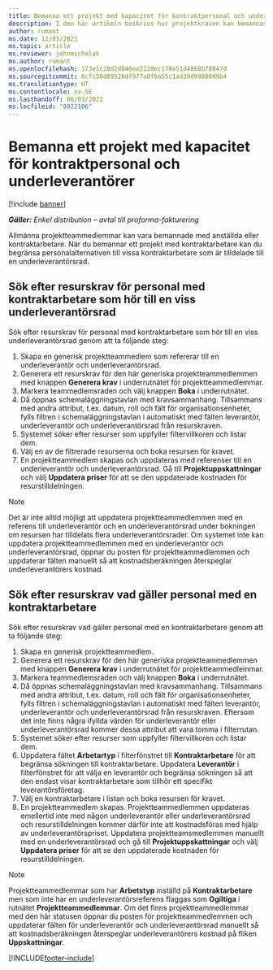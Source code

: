 ```yaml
---
title: Bemanna ett projekt med kapacitet för kontraktpersonal och underleverantörer
description: I den här artikeln beskrivs hur projektkraven kan bemannas med kontraktpersonal eller underleverantörskapacitet i Microsoft Dynamics 365 Project Operations.
author: rumant
ms.date: 12/03/2021
ms.topic: article
ms.reviewer: johnmichalak
ms.author: rumant
ms.openlocfilehash: 173e1c20d2d046ee2120ec178e51d4868b70847d
ms.sourcegitcommit: 6cfc50d89528df977a8f6a55c1ad39d99800d9b4
ms.translationtype: HT
ms.contentlocale: sv-SE
ms.lasthandoff: 06/03/2022
ms.locfileid: "8922106"
---
```

# <a name="staffing-a-project-with-contract-workers-and-subcontracted-capacity"></a>Bemanna ett projekt med kapacitet för kontraktpersonal och underleverantörer

[!include [banner](../../includes/dataverse-preview.md)]

_**Gäller:** Enkel distribution – avtal till proforma-fakturering_

Allmänna projektteammedlemmar kan vara bemannade med anställda eller kontraktarbetare. När du bemannar ett projekt med kontraktarbetare kan du begränsa personalalternativen till vissa kontraktarbetare som är tilldelade till en underleverantörsrad. 

## <a name="search-for-staff-resource-requirements-with-contract-workers-that-belong-to-a-specific-subcontract-line"></a>Sök efter resurskrav för personal med kontraktarbetare som hör till en viss underleverantörsrad

Sök efter resurskrav för personal med kontraktarbetare som hör till en viss underleverantörsrad genom att ta följande steg:

1. Skapa en generisk projektteammedlem som refererar till en underleverantör och underleverantörsrad.
2. Generera ett resurskrav för den här generiska projektteammedlemmen med knappen **Generera krav** i underrutnätet för projektteammedlemmar.
3. Markera teammedlemsraden och välj knappen **Boka** i underrutnätet. 
4. Då öppnas schemaläggningstavlan med kravsammanhang. Tillsammans med andra attribut, t.ex. datum, roll och fält för organisationsenheter, fylls filtren i schemaläggningstavlan i automatiskt med fälten leverantör, underleverantör och underleverantörsrad från resurskraven.
5. Systemet söker efter resurser som uppfyller filtervillkoren och listar dem. 
6. Välj en av de filtrerade resurserna och boka resursen för kravet. 
7. En projektteammedlem skapas och uppdateras med referenser till en underleverantör och underleverantörsrad. Gå till **Projektuppskattningar** och välj **Uppdatera priser** för att se den uppdaterade kostnaden för resurstilldelningen. 

> [!NOTE]
> Det är inte alltid möjligt att uppdatera projektteammedlemmen med en referens till underleverantör och en underleverantörsrad under bokningen om resursen har tilldelats flera underleverantörsrader. Om systemet inte kan uppdatera projektteammedlemmen med en underleverantör och underleverantörsrad, öppnar du posten för projektteammedlemmen och uppdaterar fälten manuellt så att kostnadsberäkningen återspeglar underleverantörers kostnad.

## <a name="search-for-and-staff-resource-requirements-with-any-contract-worker"></a>Sök efter resurskrav vad gäller personal med en kontraktarbetare

Sök efter resurskrav vad gäller personal med en kontraktarbetare genom att ta följande steg:

1. Skapa en generisk projektteammedlem.
2. Generera ett resurskrav för den här generiska projektteammedlemmen med knappen **Generera krav** i underrutnätet för projektteammedlemmar.
3. Markera teammedlemsraden och välj knappen **Boka** i underrutnätet. 
4. Då öppnas schemaläggningstavlan med kravsammanhang. Tillsammans med andra attribut, t.ex. datum, roll och fält för organisationsenheter, fylls filtren i schemaläggningstavlan i automatiskt med fälten leverantör, underleverantör och underleverantörsrad från resurskraven. Eftersom det inte finns några ifyllda värden för underleverantör eller underleverantörsrad kommer dessa attribut att vara tomma i filterrutan.
5. Systemet söker efter resurser som uppfyller filtervillkoren och listar dem.
6. Uppdatera fältet **Arbetartyp** i filterfönstret till **Kontraktarbetare** för att begränsa sökningen till kontraktarbetare. Uppdatera **Leverantör** i filterfönstret för att välja en leverantör och begränsa sökningen så att den endast visar kontraktarbetare som tillhör ett specifikt leverantörsföretag.
7. Välj en kontraktarbetare i listan och boka resursen för kravet.
8. En projektteammedlem skapas. Projektteammedlemmen uppdateras emellertid inte med någon underleverantör eller underleverantörsrad och resurstilldelningen kommer därför inte att kostnadsföras med hjälp av underleverantörspriset. Uppdatera projektteamsmedlemmen manuellt med en underleverantörsrad och gå till **Projektuppskattningar** och välj **Uppdatera priser** för att se den uppdaterade kostnaden för resurstilldelningen.

> [!NOTE]
> Projektteammedlemmar som har **Arbetstyp** inställd på **Kontraktarbetare** men som inte har en underleverantörsreferens flaggas som **Ogiltiga** i rutnätet **Projektteammedlemmar**. Om det finns projektteammedlemmar med den här statusen öppnar du posten för projektteammedlemmen och uppdaterar fälten för underleverantör och underleverantörsrad manuellt så att kostnadsberäkningen återspeglar underleverantörers kostnad på fliken **Uppskattningar**. 


[!INCLUDE[footer-include](../../includes/footer-banner.md)]
